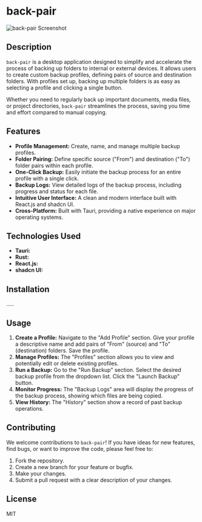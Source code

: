 # back-pair

![back-pair Screenshot](pairbackup.png)

## Description

`back-pair` is a desktop application designed to simplify and accelerate the process of backing up folders to internal or external devices. It allows users to create custom backup profiles, defining pairs of source and destination folders. With profiles set up, backing up multiple folders is as easy as selecting a profile and clicking a single button.

Whether you need to regularly back up important documents, media files, or project directories, `back-pair` streamlines the process, saving you time and effort compared to manual copying.

## Features

* **Profile Management:** Create, name, and manage multiple backup profiles.
* **Folder Pairing:** Define specific source ("From") and destination ("To") folder pairs within each profile.
* **One-Click Backup:** Easily initiate the backup process for an entire profile with a single click.
* **Backup Logs:** View detailed logs of the backup process, including progress and status for each file.
* **Intuitive User Interface:** A clean and modern interface built with React.js and shadcn UI.
* **Cross-Platform:** Built with Tauri, providing a native experience on major operating systems.

## Technologies Used

* **Tauri:** 
* **Rust:**
* **React.js:** 
* **shadcn UI:** 

## Installation

.....

## Usage

1.  **Create a Profile:** Navigate to the "Add Profile" section. Give your profile a descriptive name and add pairs of "From" (source) and "To" (destination) folders. Save the profile.
2.  **Manage Profiles:** The "Profiles" section allows you to view and potentially edit or delete existing profiles.
3.  **Run a Backup:** Go to the "Run Backup" section. Select the desired backup profile from the dropdown list. Click the "Launch Backup" button.
4.  **Monitor Progress:** The "Backup Logs" area will display the progress of the backup process, showing which files are being copied.
5.  **View History:** The "History" section show a record of past backup operations.

## Contributing

We welcome contributions to `back-pair`! If you have ideas for new features, find bugs, or want to improve the code, please feel free to:

1.  Fork the repository.
2.  Create a new branch for your feature or bugfix.
3.  Make your changes.
4.  Submit a pull request with a clear description of your changes.

## License
MIT

